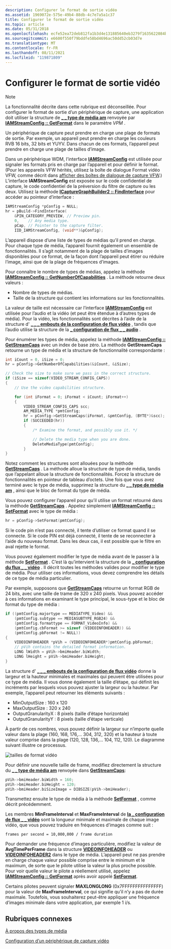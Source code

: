 ```yaml
---
description: Configurer le format de sortie vidéo
ms.assetid: 1969072e-575e-49b4-88db-4c7e7a5a1c37
title: Configurer le format de sortie vidéo
ms.topic: article
ms.date: 05/31/2018
ms.openlocfilehash: ecfe52ea72deb812fa1b3d4e131885640eb3279f1635622084b91857cadaf9bf
ms.sourcegitcommit: e6600f550f79bddfe58bd4696ac50dd52cb03d7e
ms.translationtype: MT
ms.contentlocale: fr-FR
ms.lasthandoff: 08/11/2021
ms.locfileid: "119871809"
---
```

# <a name="configure-the-video-output-format"></a>Configurer le format de sortie vidéo

> [!Note]  
> La fonctionnalité décrite dans cette rubrique est déconseillée. Pour configurer le format de sortie d’un périphérique de capture, une application doit utiliser la structure de [**\_ \_ type de média am**](/windows/win32/api/strmif/ns-strmif-am_media_type) renvoyée par [**IAMStreamConfig :: GetFormat**](/windows/desktop/api/Strmif/nf-strmif-iamstreamconfig-getformat) dans le paramètre *VPM* .

 

Un périphérique de capture peut prendre en charge une plage de formats de sortie. Par exemple, un appareil peut prendre en charge les couleurs RVB 16 bits, 32 bits et YUYV. Dans chacun de ces formats, l’appareil peut prendre en charge une plage de tailles d’image.

Dans un périphérique WDM, l’interface [**IAMStreamConfig**](/windows/desktop/api/Strmif/nn-strmif-iamstreamconfig) est utilisée pour signaler les formats pris en charge par l’appareil et pour définir le format. (Pour les appareils VFW hérités, utilisez la boîte de dialogue Format vidéo VFW, comme décrit dans [afficher des boîtes de dialogue de capture VFW](display-vfw-capture-dialog-boxes.md).) L’interface **IAMStreamConfig** est exposée sur le code confidentiel de capture, le code confidentiel de la préversion du filtre de capture ou les deux. Utilisez la méthode [**ICaptureGraphBuilder2 :: FindInterface**](/windows/desktop/api/Strmif/nf-strmif-icapturegraphbuilder2-findinterface) pour accéder au pointeur d’interface :


```C++
IAMStreamConfig *pConfig = NULL;
hr = pBuild->FindInterface(
    &PIN_CATEGORY_PREVIEW, // Preview pin.
    0,    // Any media type.
    pCap, // Pointer to the capture filter.
    IID_IAMStreamConfig, (void**)&pConfig);
```



L’appareil dispose d’une liste de types de médias qu’il prend en charge. Pour chaque type de média, l’appareil fournit également un ensemble de fonctionnalités. Il s’agit notamment de la plage de tailles d’images disponibles pour ce format, de la façon dont l’appareil peut étirer ou réduire l’image, ainsi que de la plage de fréquences d’images.

Pour connaître le nombre de types de médias, appelez la méthode [**IAMStreamConfig :: GetNumberOfCapabilities**](/windows/desktop/api/Strmif/nf-strmif-iamstreamconfig-getnumberofcapabilities) . La méthode retourne deux valeurs :

-   Nombre de types de médias.
-   Taille de la structure qui contient les informations sur les fonctionnalités.

La valeur de taille est nécessaire car l’interface [**IAMStreamConfig**](/windows/desktop/api/Strmif/nn-strmif-iamstreamconfig) est utilisée pour l’audio et la vidéo (et peut être étendue à d’autres types de média). Pour la vidéo, les fonctionnalités sont décrites à l’aide de la structure d' [**\_ \_ \_ embouts de la configuration de flux vidéo**](/windows/win32/api/strmif/ns-strmif-video_stream_config_caps) , tandis que l’audio utilise la structure de la [**\_ configuration de flux \_ \_ audio**](/windows/win32/api/strmif/ns-strmif-audio_stream_config_caps) .

Pour énumérer les types de média, appelez la méthode [**IAMStreamConfig :: GetStreamCaps**](/windows/desktop/api/Strmif/nf-strmif-iamstreamconfig-getstreamcaps) avec un index de base zéro. La méthode **GetStreamCaps** retourne un type de média et la structure de fonctionnalité correspondante :


```C++
int iCount = 0, iSize = 0;
hr = pConfig->GetNumberOfCapabilities(&iCount, &iSize);

// Check the size to make sure we pass in the correct structure.
if (iSize == sizeof(VIDEO_STREAM_CONFIG_CAPS))
{
    // Use the video capabilities structure.

    for (int iFormat = 0; iFormat < iCount; iFormat++)
    {
        VIDEO_STREAM_CONFIG_CAPS scc;
        AM_MEDIA_TYPE *pmtConfig;
        hr = pConfig->GetStreamCaps(iFormat, &pmtConfig, (BYTE*)&scc);
        if (SUCCEEDED(hr))
        {
            /* Examine the format, and possibly use it. */

            // Delete the media type when you are done.
            DeleteMediaType(pmtConfig);
        }
}
```



Notez comment les structures sont allouées pour la méthode [**GetStreamCaps**](/windows/desktop/api/Strmif/nf-strmif-iamstreamconfig-getstreamcaps) . La méthode alloue la structure de type de média, tandis que l’appelant alloue la structure de fonctionnalités. Forcez la structure de fonctionnalités en pointeur de tableau d’octets. Une fois que vous avez terminé avec le type de média, supprimez la structure du [**\_ \_ type de média am**](/windows/win32/api/strmif/ns-strmif-am_media_type) , ainsi que le bloc de format du type de média.

Vous pouvez configurer l’appareil pour qu’il utilise un format retourné dans la méthode [**GetStreamCaps**](/windows/desktop/api/Strmif/nf-strmif-iamstreamconfig-getstreamcaps) . Appelez simplement [**IAMStreamConfig :: SetFormat**](/windows/desktop/api/Strmif/nf-strmif-iamstreamconfig-setformat) avec le type de média :


```C++
hr = pConfig->SetFormat(pmtConfig);
```



Si le code pin n’est pas connecté, il tente d’utiliser ce format quand il se connecte. Si le code PIN est déjà connecté, il tente de se reconnecter à l’aide du nouveau format. Dans les deux cas, il est possible que le filtre en aval rejette le format.

Vous pouvez également modifier le type de média avant de le passer à la méthode [**SetFormat**](/windows/desktop/api/Strmif/nf-strmif-iamstreamconfig-setformat) . C’est là qu’intervient la structure de la [**\_ configuration du flux \_ \_ vidéo**](/windows/win32/api/strmif/ns-strmif-video_stream_config_caps) . Il décrit toutes les méthodes valides pour modifier le type de média. Pour utiliser ces informations, vous devez comprendre les détails de ce type de média particulier.

Par exemple, supposons que [**GetStreamCaps**](/windows/desktop/api/Strmif/nf-strmif-iamstreamconfig-getstreamcaps) retourne un format RGB de 24 bits, avec une taille de trame de 320 x 240 pixels. Vous pouvez accéder à ces informations en examinant le type principal, le sous-type et le bloc de format du type de média :


```C++
if ((pmtConfig.majortype == MEDIATYPE_Video) &&
    (pmtConfig.subtype == MEDIASUBTYPE_RGB24) &&
    (pmtConfig.formattype == FORMAT_VideoInfo) &&
    (pmtConfig.cbFormat >= sizeof (VIDEOINFOHEADER)) &&
    (pmtConfig.pbFormat != NULL))
{
    VIDEOINFOHEADER *pVih = (VIDEOINFOHEADER*)pmtConfig.pbFormat;
    // pVih contains the detailed format information.
    LONG lWidth = pVih->bmiHeader.biWidth;
    LONG lHeight = pVih->bmiHeader.biHeight;
}
```



La structure d' [**\_ \_ \_ embouts de la configuration de flux vidéo**](/windows/win32/api/strmif/ns-strmif-video_stream_config_caps) donne la largeur et la hauteur minimales et maximales qui peuvent être utilisées pour ce type de média. Il vous donne également la taille d’étape, qui définit les incréments par lesquels vous pouvez ajuster la largeur ou la hauteur. Par exemple, l’appareil peut retourner les éléments suivants :

-   MinOutputSize : 160 x 120
-   MaxOutputSize : 320 x 240
-   OutputGranularityX : 8 pixels (taille d’étape horizontale)
-   OutputGranularityY : 8 pixels (taille d’étape verticale)

À partir de ces nombres, vous pouvez définir la largeur sur n’importe quelle valeur dans la plage (160, 168, 176,... 304, 312, 320) et la hauteur à toute valeur comprise dans la plage (120, 128, 136,... 104, 112, 120). Le diagramme suivant illustre ce processus.

![tailles de format vidéo](images/strmcap3.png)

Pour définir une nouvelle taille de frame, modifiez directement la structure du [**\_ \_ type de média am**](/windows/win32/api/strmif/ns-strmif-am_media_type) renvoyée dans [**GetStreamCaps**](/windows/desktop/api/Strmif/nf-strmif-iamstreamconfig-getstreamcaps):


```C++
pVih->bmiHeader.biWidth = 160;
pVih->bmiHeader.biHeight = 120;
pVih->bmiHeader.biSizeImage = DIBSIZE(pVih->bmiHeader);
```



Transmettez ensuite le type de média à la méthode [**SetFormat**](/windows/desktop/api/Strmif/nf-strmif-iamstreamconfig-setformat) , comme décrit précédemment.

Les membres **MinFrameInterval** et **MaxFrameInterval** de [**la \_ configuration de flux \_ \_ vidéo**](/windows/win32/api/strmif/ns-strmif-video_stream_config_caps) sont la longueur minimale et maximale de chaque image vidéo, que vous pouvez traduire en fréquences d’images comme suit :

`frames per second = 10,000,000 / frame duration`

Pour demander une fréquence d’images particulière, modifiez la valeur de **AvgTimePerFrame** dans la structure [**VIDEOINFOHEADER**](/previous-versions/windows/desktop/api/amvideo/ns-amvideo-videoinfoheader) ou [**VIDEOINFOHEADER2**](/previous-versions/windows/desktop/api/dvdmedia/ns-dvdmedia-videoinfoheader2) dans le type de média. L’appareil peut ne pas prendre en charge chaque valeur possible comprise entre le minimum et le maximum, de sorte que le pilote utilise la valeur la plus proche possible. Pour voir quelle valeur le pilote a réellement utilisé, appelez [**IAMStreamConfig :: GetFormat**](/windows/desktop/api/Strmif/nf-strmif-iamstreamconfig-getformat) après avoir appelé [**SetFormat**](/windows/desktop/api/Strmif/nf-strmif-iamstreamconfig-setformat).

Certains pilotes peuvent signaler **MAXLONGLONG** (0x7FFFFFFFFFFFFFFF) pour la valeur de **MaxFrameInterval**, ce qui signifie qu’il n’y a pas de durée maximale. Toutefois, vous souhaiterez peut-être appliquer une fréquence d’images minimale dans votre application, par exemple 1 i/s.

## <a name="related-topics"></a>Rubriques connexes

<dl> <dt>

[À propos des types de média](about-media-types.md)
</dt> <dt>

[Configuration d’un périphérique de capture vidéo](configuring-a-video-capture-device.md)
</dt> </dl>

 

 



